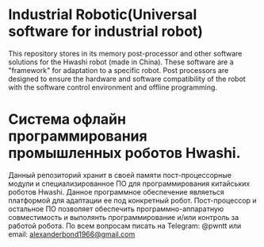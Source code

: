 # Industrial Robotic(Universal software for industrial robot)
This repository stores in its memory post-processor and other software solutions for the Hwashi robot (made in China). 
These software are a "framework" for adaptation to a specific robot. 
Post processors are designed to ensure the hardware and software compatibility of the robot with the software control environment and offline programming.
# Система офлайн программирования промышленных роботов Hwashi.
Данный репозиторий хранит в своей памяти пост-процессорные модули и специализированное ПО для программирования китайських роботов Hwashi.
Данное программное обеспечение являеться платформой для адаптации ее под конкретный робот. 
Пост-процессор и остальное ПО позволяет обеспечить программно-аппаратную совместимость и выполянть программирование и/или контроль за работой робота.
По всем вопросам писать на Telegram: @pwntt или email: alexanderbond1966@gmail.com
